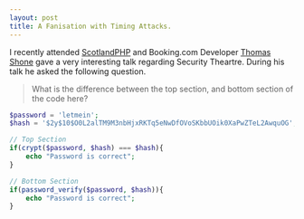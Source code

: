 ```yaml
---
layout: post
title: A Fanisation with Timing Attacks.
---
```


I recently attended [ScotlandPHP](https://conference.scotlandphp.co.uk/) and Booking.com Developer [Thomas Shone](https://twitter.com/thomas_shone) gave a very interesting talk regarding Security Theartre. During his talk he asked the following question.

> What is the difference between the top section, and bottom section of the code here?
```php
$password = 'letmein';
$hash = '$2y$10$O0L2alTM9M3nbHjxRKTq5eNwDfOVoSKbbUOik0XaPwZTeL2AwquOG';

// Top Section
if(crypt($password, $hash) === $hash){
	echo "Password is correct";
}

// Bottom Section
if(password_verify($password, $hash)){
	echo "Password is correct";
}
```
